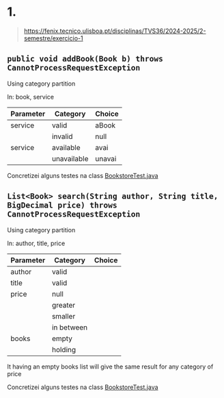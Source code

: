 # 1.

> https://fenix.tecnico.ulisboa.pt/disciplinas/TVS36/2024-2025/2-semestre/exercicio-1

## `public void addBook(Book b) throws CannotProcessRequestException`

Using category partition

In: book, service

| Parameter | Category    | Choice |
| --------- | ----------- | ------ |
| service   | valid       | aBook  |
|           | invalid     | null   |
| service   | available   | avai   |
|           | unavailable | unavai |

Concretizei alguns testes na class [BookstoreTest.java](BookstoreTest.java)

## `List<Book> search(String author, String title, BigDecimal price) throws CannotProcessRequestException`

Using category partition

In: author, title, price

| Parameter | Category   | Choice |
| --------- | ---------- | ------ |
| author    | valid      |        |
| title     | valid      |        |
| price     | null       |        |
|           | greater    |        |
|           | smaller    |        |
|           | in between |        |
| books     | empty      |        |
|           | holding    |        |

It having an empty books list will give the same result for any category of price

Concretizei alguns testes na class [BookstoreTest.java](BookstoreTest.java)
